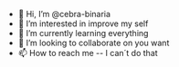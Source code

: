 - 👋 Hi, I’m @cebra-binaria
- 👀 I’m interested in improve my self
- 🌱 I’m currently learning everything
- 💞️ I’m looking to collaborate on you want 
- 📫 How to reach me -- I can´t do that

<!---
cebra-binaria/cebra-binaria is a ✨ special ✨ repository because its `README.md` (this file) appears on your GitHub profile.
You can click the Preview link to take a look at your changes.
--->
